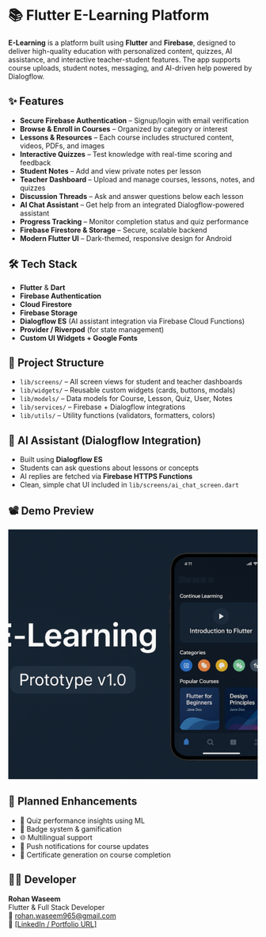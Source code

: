 # 📚 Flutter E-Learning Platform

**E-Learning** is a platform built using **Flutter** and **Firebase**, designed to deliver high-quality education with personalized content, quizzes, AI assistance, and interactive teacher-student features. The app supports course uploads, student notes, messaging, and AI-driven help powered by Dialogflow.

## ✨ Features

- **Secure Firebase Authentication** – Signup/login with email verification
- **Browse & Enroll in Courses** – Organized by category or interest
- **Lessons & Resources** – Each course includes structured content, videos, PDFs, and images
- **Interactive Quizzes** – Test knowledge with real-time scoring and feedback
- **Student Notes** – Add and view private notes per lesson
- **Teacher Dashboard** – Upload and manage courses, lessons, notes, and quizzes
- **Discussion Threads** – Ask and answer questions below each lesson
- **AI Chat Assistant** – Get help from an integrated Dialogflow-powered assistant
- **Progress Tracking** – Monitor completion status and quiz performance
- **Firebase Firestore & Storage** – Secure, scalable backend
- **Modern Flutter UI** – Dark-themed, responsive design for Android

## 🛠️ Tech Stack

- **Flutter** & **Dart**
- **Firebase Authentication**
- **Cloud Firestore**
- **Firebase Storage**
- **Dialogflow ES** (AI assistant integration via Firebase Cloud Functions)
- **Provider / Riverpod** (for state management)
- **Custom UI Widgets + Google Fonts**

## 📂 Project Structure

- `lib/screens/` – All screen views for student and teacher dashboards
- `lib/widgets/` – Reusable custom widgets (cards, buttons, modals)
- `lib/models/` – Data models for Course, Lesson, Quiz, User, Notes
- `lib/services/` – Firebase + Dialogflow integrations
- `lib/utils/` – Utility functions (validators, formatters, colors)

## 🤖 AI Assistant (Dialogflow Integration)

- Built using **Dialogflow ES**
- Students can ask questions about lessons or concepts
- AI replies are fetched via **Firebase HTTPS Functions**
- Clean, simple chat UI included in `lib/screens/ai_chat_screen.dart`

## 📽️ Demo Preview

[![Watch the demo](assets/thumbnail.png)](https://www.youtube.com/watch?v=YOUR_VIDEO_ID)

## 🧪 Planned Enhancements

- 🎯 Quiz performance insights using ML
- 🏅 Badge system & gamification
- 🌐 Multilingual support
- 🔔 Push notifications for course updates
- 🧾 Certificate generation on course completion

## 🙋‍♂️ Developer

**Rohan Waseem**  
Flutter & Full Stack Developer    
📧 rohan.waseem965@gmail.com  
🔗 [[LinkedIn / Portfolio URL]](https://www.linkedin.com/in/rohan-w-53124731b/)

